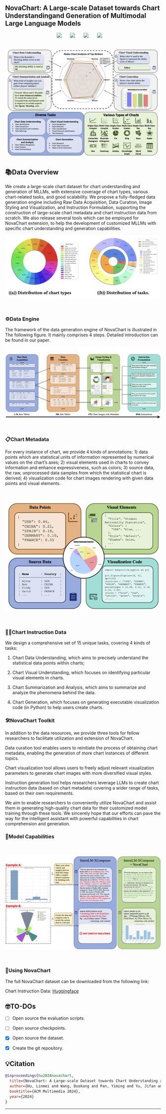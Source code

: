 ## NovaChart: A Large-scale Dataset towards Chart Understandingand Generation of Multimodal Large Language Models

<!-- ### 🔥🔥🔥 The LongerCrafter for longer high-quality video generation are now released! -->

<div align="center">
<!-- <p style="font-weight: bold">
✅ totally <span style="color: red; font-weight: bold">no</span> tuning &nbsp;&nbsp;&nbsp;&nbsp;
✅ less than <span style="color: red; font-weight: bold">20%</span> extra time &nbsp;&nbsp;&nbsp;&nbsp;
✅ support <span style="color: red; font-weight: bold">512</span> frames &nbsp;&nbsp;&nbsp;&nbsp;
</p> -->

 <a href='https://github.com/Elucidator-V/NovaChart/'><img src='https://img.shields.io/badge/Project-Page-Green'></a> &nbsp;&nbsp;&nbsp;&nbsp;&nbsp;
 <a href='https://dl.acm.org/doi/10.1145/3664647.3680790'><img src='https://img.shields.io/badge/Paper-Link-blue'></a> &nbsp;&nbsp;&nbsp;&nbsp;&nbsp;
 <a href='https://github.com/Elucidator-V/NovaChart/blob/main/paper/ACM_MM_NovaChart_appendix.pdf'><img src='https://img.shields.io/badge/Appendix-Link-blue'></a> &nbsp;&nbsp;&nbsp;&nbsp;&nbsp;
 <a href='https://huggingface.co/datasets/ympan/novachart'><img src='https://img.shields.io/badge/🤗HugginngFace-Data-orange'></a> &nbsp;&nbsp;&nbsp;&nbsp;&nbsp;
 <br><br>
<!--  [![Model](https://img.shields.io/badge/%F0%9F%A4%97%20Hugging%20Face-Model-blue)](https://huggingface.co/listen2you002/ChartLlama-13b) &nbsp;&nbsp;&nbsp;&nbsp;&nbsp; 
[![Dataset](https://img.shields.io/badge/%F0%9F%A4%97%20Hugging%20Face-Dataset-blue)](https://huggingface.co/datasets/listen2you002/ChartLlama-Dataset)
 -->




<img src=./static/head.png>
<!-- <p>Input: "A chihuahua in astronaut suit floating in space, cinematic lighting, glow effect"; 
<br>
Resolution: 1024 x 576; Frames: 64.</p> -->
<!-- <img src=assets/t2v/hd02.gif>
<p>Input: "Campfire at night in a snowy forest with starry sky in the background"; 
<br>
Resolution: 1024 x 576; Frames: 64.</p> -->
</div>
 
## 📚Data Overview
We create a large-scale chart dataset for chart understanding and generation of MLLMs, with extensive coverage of chart types, various chart-related tasks, and good scalability. We propose a fully-fledged data generation engine including Raw Data Acquisition, Data Curation, Image Styling and Visualization, and Instruction Formulation, supporting the construction of large-scale chart metadata and chart instruction data from scratch. We also release several tools which can be employed for NovaChart extension, to help the development of customized MLLMs with specific chart understanding and generation capabilities.
<br>
<p align="center">
    <img src="./static/distribution.jpg" width="800"/>
<p>
<br>


### ⚙️Data Engine
The framework of the data generation engine of NovaChart is illustrated in The following figure. It mainly comprises 4 steps. Detailed introduction can be found in our paper.
<br>
<p align="center">
    <img src="./static/engine.png" />
<p>
<br>


### 📋Chart Metadata
For every instance of chart, we provide 4 kinds of annotations: 1) data points which are statistical units of information represented by numerical values on the chart’s axes; 2) visual elements used in charts to convey information and enhance expressiveness, such as colors; 3) source data, the raw, unprocessed data samples from which the statistical chart is derived; 4) visualization code for chart images rendering with given data points and visual elements.


<br>
<p align="center">
    <img src="./static/metadata.png" width="600"/>
<p>
<br>


### 🧑‍🦽Chart Instruction Data
We design a comprehensive set of 15 unique tasks, covering 4 kinds of tasks: 

1) Chart Data Understanding, which aims to precisely understand the statistical data points within charts; 

2) Chart Visual Understanding,
which focuses on identifying particular visual elements in charts. 

3) Chart Summarization and Analysis, which aims to summarize and analyze the phenomena behind the data. 

4) Chart Generation, which focuses on generating executable visualization code (in Python) to help users create charts.



### 🛠NovaChart Toolkit

In addition to the data resources, we provide three tools for fellow researchers to facilitate utilization and
extension of NovaChart. 

Data curation tool enables users to reinitiate the process of obtaining chart metadata, enabling the generation of more chart instances of different topics. 

Chart visualization tool allows users to freely adjust relevant visualization parameters to generate chart images with more diversified visual styles. 

Instruction generation tool helps researchers leverage LLMs to create chart instruction data (based on chart metadata) covering a wider range of tasks, based on their own requirements. 


We aim to enable researchers to conveniently utilize NovaChart and assist them in generating high-quality chart data for their customized model training through these tools. We sincerely hope that our efforts can pave the way for the intelligent assistant with powerful capabilities in chart comprehension and generation.


### 🤖Model Capabilities
<br>
<p align="center">
    <img src="./static/case_study.png" />
<p>
<br>

### 👊Using NovaChart

The full NovaChart dataset can be downloaded from the following link:

Chart Instruction Data: [Huggingface](https://huggingface.co/datasets/ympan/novachart)



<!-- The dataset has the following structure: -->


<!-- Model evaluation Pipeline can be found in: -->






## 🤓TO-DOs
- [ ] Open source the evaluation scripts.
- [ ] Open source checkpoints.
- [x] Open source the dataset.
- [x] Create the git repository.




## 💡Citation
```bib
@inproceedings{hu2024novachart,
  title={NovaChart: A Large-scale Dataset towards Chart Understanding and Generation of Multimodal Large Language Models},
  author={Hu, Linmei and Wang, Duokang and Pan, Yiming and Yu, Jifan and Shao, Yingxia and Feng, Chong and Nie, Liqiang},
  booktitle={ACM Multimedia 2024},
  year={2024}
}
```



****
